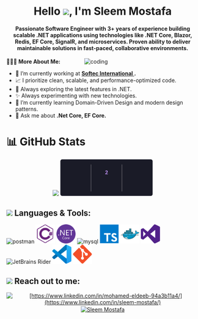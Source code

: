  <h1 align="center">Hello <img src="https://media.giphy.com/media/hvRJCLFzcasrR4ia7z/giphy.gif" width="35">, I'm Sleem Mostafa </h1>
<h4 align="center">Passionate Software Engineer with 3+ years of experience building scalable .NET applications using technologies like .NET Core, Blazor, Redis, EF Core, SignalR, and microservices. Proven ability to deliver maintainable solutions in fast-paced, collaborative environments.
</h4>

 <img src="https://media.giphy.com/media/SWoSkN6DxTszqIKEqv/giphy.gif" align="right" alt="coding" width="300" alt="Coder GIF">

👨🏻‍💻 **More About Me:**

- 🔭 I’m currently working at **<a href="https://www.softec.ai" target="_blank" rel="noreferrer"> Softec International </a>.**
- 📈 I prioritize clean, scalable, and performance-optimized code.
- 🧠 Always exploring the latest features in .NET.
- ✨ Always experimenting with new technologies.
- 🌱 I’m currently learning Domain-Driven Design and modern design patterns.
- 💬 Ask me about **.Net Core, EF Core.**

# 📊 GitHub Stats

<p align="center">
  <img src="https://github-readme-stats.vercel.app/api?username=SleemMostafa&show_icons=true&theme=tokyonight&hide_border=true&border_radius=10" width="48%" />
  <img src="streak.svg" width="48%" />
</p>

## <img src="https://media.giphy.com/media/j2pOGeGYKe2xCCKwfi/giphy.gif" width="40"> **Languages & Tools:**

<p align="left"> 
  <img src="https://www.vectorlogo.zone/logos/getpostman/getpostman-icon.svg" alt="postman" width="50" height="50"/>
  <img src="https://raw.githubusercontent.com/devicons/devicon/1119b9f84c0290e0f0b38982099a2bd027a48bf1/icons/csharp/csharp-line.svg" alt="csharp" style="height: 50px; width:50px;"/>
  <img src="https://raw.githubusercontent.com/devicons/devicon/master/icons/dotnetcore/dotnetcore-original.svg" alt="dotnet-core" style="height: 50px; width:50px;"/>
  <img src="https://cdn.cdnlogo.com/logos/m/21/microsoft-sql-server.svg" alt="mysql" style="height: 50px; width:50px;"/>
  <img src="https://raw.githubusercontent.com/devicons/devicon/1119b9f84c0290e0f0b38982099a2bd027a48bf1/icons/typescript/typescript-plain.svg" alt="csharp" style="height: 50px; width:50px;"/>
  <img src="https://raw.githubusercontent.com/devicons/devicon/master/icons/docker/docker-original.svg" alt="Docker" style="height: 50px; width: 50px;" />
  <img src="https://raw.githubusercontent.com/devicons/devicon/master/icons/visualstudio/visualstudio-plain.svg" alt="visual studio" style="height: 50px; width:50px;"/>
  <img src="https://resources.jetbrains.com/storage/products/rider/img/meta/rider_logo_300x300.png" alt="JetBrains Rider" style="height: 50px; width: 50px;" />
  <img src="https://raw.githubusercontent.com/devicons/devicon/master/icons/vscode/vscode-original.svg" alt="Visual Studio Code" style="height: 50px; width: 50px;" />
  <img src="https://raw.githubusercontent.com/devicons/devicon/master/icons/git/git-original.svg" alt="git" style="height: 50px; width:50px;"/> 
</p>

## <img src="https://media.giphy.com/media/LnQjpWaON8nhr21vNW/giphy.gif" width="40"> **Reach out to me:** ️
<p align="center">
  <a href="https://www.linkedin.com/in/sleem-mostafa/" target="blank">
    <img  align="center" src="https://raw.githubusercontent.com/rahuldkjain/github-profile-readme-generator/master/src/images/icons/Social/linked-in-alt.svg"
        alt="[https://www.linkedin.com/in/mohamed-eldeeb-94a3b11a4/](https://www.linkedin.com/in/sleem-mostafa/)"
        height="30"
        width="40"/>
  </a>
    <a href="sleemshafa6@gmail.com" target="_blank"><img align="center" src="https://img.shields.io/badge/-Gmail-EA4335?style=flat-square&logo=Gmail&logoColor=white" alt="Sleem Mostafa  " /></a>
  </p>
